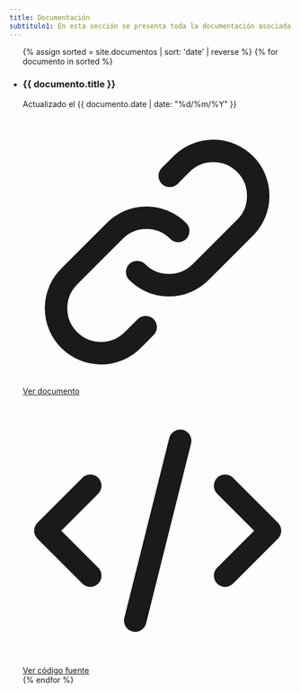 ```yaml
---
title: Documentación
subtitulo1: En esta sección se presenta toda la documentación asociada al Partido Digital.
---
```


<ul class="grid grid-cols-1 gap-6 sm:grid-cols-2 lg:grid-cols-3 mt-4 list-none">
    {% assign sorted = site.documentos | sort: 'date' | reverse %}
    {% for documento in sorted %}
    <li class="col-span-1 bg-white shadow-2xl rounded-lg dark:bg-black border border-transparent dark:border-gray-800 divide-y divide-gray-200 dark:divide-gray-800">
        <div class="w-full flex items-center justify-between p-6 pb-0 space-x-6">
            <div class="flex-1 truncate text-center">
                <h3 class="text-gray-900 dark:text-gray-100 text-lg font-medium truncate">{{ documento.title }}</h3>
                <p class="mt-1 text-gray-500 dark:text-gray-400 text-sm truncate">Actualizado el {{ documento.date | date: "%d/%m/%Y" }}</p>
            </div>
        </div>
        <div>
            <div class="-mt-px flex divide-x divide-gray-200 dark:divide-gray-800 bg-gray-50 dark:bg-gray-900">
                <div class="w-0 flex-1 flex">
                    <a href="{{documento.url | replace: '.html', ''}}" class="relative -mr-px w-0 flex-1 inline-flex items-center justify-center py-4 text-sm text-orange-500 hover:text-orange-700 font-medium border border-transparent rounded-bl-lg">
                        <svg class="w-4 h-4" fill="none" stroke="currentColor" viewBox="0 0 24 24" xmlns="http://www.w3.org/2000/svg"><path stroke-linecap="round" stroke-linejoin="round" stroke-width="2" d="M13.828 10.172a4 4 0 00-5.656 0l-4 4a4 4 0 105.656 5.656l1.102-1.101m-.758-4.899a4 4 0 005.656 0l4-4a4 4 0 00-5.656-5.656l-1.1 1.1"></path></svg>
                        <span class="ml-2">Ver documento</span>
                    </a>
                </div>
                <div class="-ml-px w-0 flex-1 flex">
                    <a href="{{site.github_url}}/PartidoDigital-Web-Next/blob/master/collections/{{documento.path}}" class="relative w-0 flex-1 inline-flex items-center justify-center py-4 text-sm text-orange-500 hover:text-orange-700 font-medium border border-transparent rounded-br-lg">
                        <svg class="w-4 h-4" fill="none" stroke="currentColor" viewBox="0 0 24 24" xmlns="http://www.w3.org/2000/svg"><path stroke-linecap="round" stroke-linejoin="round" stroke-width="2" d="M10 20l4-16m4 4l4 4-4 4M6 16l-4-4 4-4"></path></svg>
                        <span class="ml-2">Ver código fuente</span>
                    </a>
                </div>
            </div>
        </div>
    </li>
    {% endfor %}
  </ul>
